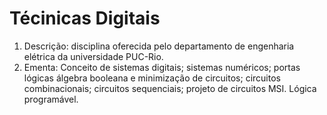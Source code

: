 # Técinicas Digitais

1. Descrição: disciplina oferecida pelo departamento de engenharia elétrica da universidade PUC-Rio.
2. Ementa: Conceito de sistemas digitais; sistemas numéricos; portas lógicas álgebra booleana e minimização de circuitos; circuitos combinacionais; circuitos sequenciais; projeto de circuitos MSI. Lógica programável.
  
